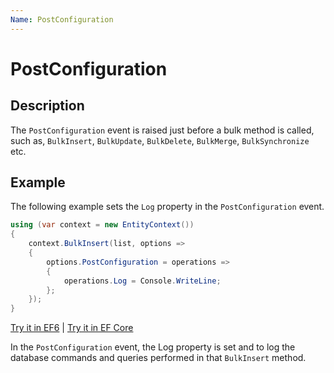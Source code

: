 ```yaml
---
Name: PostConfiguration
---
```


# PostConfiguration

## Description

The `PostConfiguration` event is raised just before a bulk method is called, such as, `BulkInsert`, `BulkUpdate`, `BulkDelete`, `BulkMerge`, `BulkSynchronize` etc. 

## Example

The following example sets the `Log` property in the `PostConfiguration` event.
 
```csharp
using (var context = new EntityContext())
{
    context.BulkInsert(list, options =>
    {
        options.PostConfiguration = operations =>
        {
            operations.Log = Console.WriteLine;       
        };
    });
}
```

[Try it in EF6](https://dotnetfiddle.net/8q6BdX) | [Try it in EF Core](https://dotnetfiddle.net/5fPyFY)

In the `PostConfiguration` event, the Log property is set and to log the database commands and queries performed in that `BulkInsert` method.
